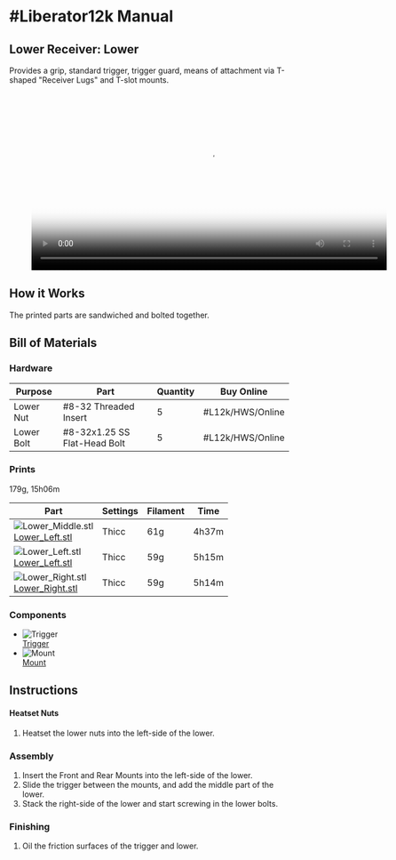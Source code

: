# #Liberator12k Manual
## Lower Receiver: Lower

Provides a grip, standard trigger, trigger guard, means of attachment via
T-shaped "Receiver Lugs" and T-slot mounts.

<!-- blank line -->
<figure class="video_container">
  <video width="640" loop="true" preload="auto" controls="false" allowfullscreen="true" poster="Lower.png">
    <source src="Lower.mp4" type="video/mp4">
  </video>
</figure>
<!-- blank line -->

## How it Works
The printed parts are sandwiched and bolted together.

## Bill of Materials

### Hardware
| Purpose            | Part                             | Quantity | Buy Online       |
|--------------------|----------------------------------|----------|------------------|
| Lower Nut          | #8-32 Threaded Insert            | 5        | #L12k/HWS/Online |
| Lower Bolt         | #8-32x1.25 SS Flat-Head Bolt     | 5        | #L12k/HWS/Online |

### Prints
179g, 15h06m

| Part                                                                              | Settings       | Filament | Time   |
|-----------------------------------------------------------------------------------|----------------|----------|--------|
| ![Lower_Middle.stl](Lower_Middle_thumb.png)<br>[Lower_Left.stl](Lower_Middle.stl) | Thicc          | 61g      | 4h37m  |
| ![Lower_Left.stl](Lower_Left_thumb.png)<br>[Lower_Left.stl](Lower_Left.stl)       | Thicc          | 59g      | 5h15m  |
| ![Lower_Right.stl](Lower_Right_thumb.png)<br>[Lower_Right.stl](Lower_Right.stl)   | Thicc          | 59g      | 5h14m  |

### Components
 * ![Trigger](Trigger.png)<br>[Trigger](Trigger.html)
 * ![Mount](Mount.png)<br>[Mount](Mount.html)

## Instructions

#### Heatset Nuts
1. Heatset the lower nuts into the left-side of the lower.

### Assembly
1. Insert the Front and Rear Mounts into the left-side of the lower.
2. Slide the trigger between the mounts, and add the middle part of the lower.
3. Stack the right-side of the lower and start screwing in the lower bolts.

### Finishing
1. Oil the friction surfaces of the trigger and lower.